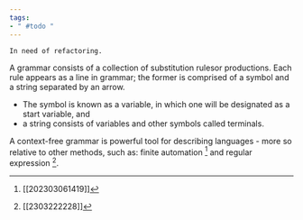 ```yaml
---
tags:
- " #todo "
---
```


```ad-caution
In need of refactoring.
```

A grammar consists of a collection of substitution rulesor productions. Each rule appears as a line in grammar; the former is comprised of a symbol and a string separated by an arrow. 
- The symbol is known as a variable, in which one will be designated as a start variable, and
- a string consists of variables and other symbols called terminals. <!--SR:!2023-12-12,202,310!2023-07-09,48,230!2023-05-26,6,250!2023-05-07,10,270!2023-06-03,12,270!2023-12-06,198,318-->

A context-free grammar is powerful tool for describing languages - more so relative to other methods, such as: finite automation [^1] and regular expression [^2].

[^1]: [[202303061419]]
[^2]: [[2303222228]]